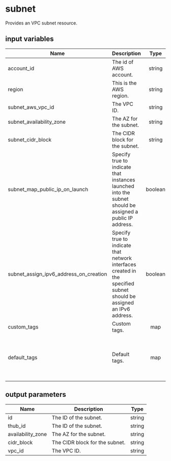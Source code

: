 # subnet

Provides an VPC subnet resource.

## input variables

| Name | Description | Type | Default | Required |
|------|-------------|:----:|:-----:|:-----:|
|account_id|The id of AWS account.|string||Yes|
|region|This is the AWS region.|string|us-east-1|Yes|
|subnet_aws_vpc_id|The VPC ID.|string||Yes|
|subnet_availability_zone|The AZ for the subnet.|string|us-east-1a|No|
|subnet_cidr_block|The CIDR block for the subnet.|string|10.0.1.0/24|No|
|subnet_map_public_ip_on_launch|Specify true to indicate that instances launched into the subnet should be assigned a public IP address.|boolean|false|No|
|subnet_assign_ipv6_address_on_creation|Specify true to indicate that network interfaces created in the specified subnet should be assigned an IPv6 address.|boolean|false|No|
|custom_tags|Custom tags.|map||No|
|default_tags|Default tags.|map|{"ThubName"= "{{ name }}","ThubCode"= "{{ code }}","ThubEnv"= "default","Description" = "Managed by TerraHub"}|No|

## output parameters

| Name | Description | Type |
|------|-------------|:----:|
|id|The ID of the subnet.|string|
|thub_id|The ID of the subnet.|string|
|availability_zone|The AZ for the subnet.|string|
|cidr_block|The CIDR block for the subnet.|string|
|vpc_id|The VPC ID.|string|
